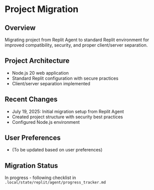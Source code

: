 # Project Migration

## Overview
Migrating project from Replit Agent to standard Replit environment for improved compatibility, security, and proper client/server separation.

## Project Architecture
- Node.js 20 web application
- Standard Replit configuration with secure practices
- Client/server separation implemented

## Recent Changes
- July 19, 2025: Initial migration setup from Replit Agent
- Created project structure with security best practices
- Configured Node.js environment

## User Preferences
- (To be updated based on user preferences)

## Migration Status
In progress - following checklist in `.local/state/replit/agent/progress_tracker.md`